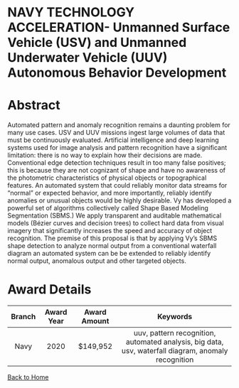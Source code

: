 
NAVY TECHNOLOGY ACCELERATION- Unmanned Surface Vehicle (USV) and Unmanned Underwater Vehicle (UUV) Autonomous Behavior Development
==================================================================================================================================

# Abstract


Automated pattern and anomaly recognition remains a daunting problem for many use cases. USV and UUV missions ingest large volumes of data that must be continuously evaluated. Artificial intelligence and deep learning systems used for image analysis and pattern recognition have a significant limitation: there is no way to explain how their decisions are made. Conventional edge detection techniques result in too many false positives; this is because they are not cognizant of shape and have no awareness of the photometric characteristics of physical objects or topographical features. An automated system that could reliably monitor data streams for “normal” or expected behavior, and more importantly, reliably identify anomalies or unusual objects would be highly desirable. Vy has developed a powerful set of algorithms collectively called Shape Based Modeling Segmentation (SBMS.) We apply transparent and auditable mathematical models (Bézier curves and decision trees) to collect hard data from visual imagery that significantly increases the speed and accuracy of object recognition. The premise of this proposal is that by applying Vy’s SBMS shape detection to analyze normal output from a conventional waterfall diagram an automated system can be be extended to reliably identify normal output, anomalous output and other targeted objects.  

# Award Details

|Branch|Award Year|Award Amount|Keywords|
| :---: | :---: | :---: | :---: |
|Navy|2020|$149,952|uuv, pattern recognition, automated analysis, big data, usv, waterfall diagram, anomaly recognition|
  
  


[Back to Home](https://github.com/chrischow/dod_sbir_awards#2119)